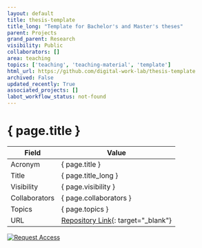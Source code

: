 ```yaml
---
layout: default
title: thesis-template
title_long: "Template for Bachelor's and Master's theses"
parent: Projects
grand_parent: Research
visibility: Public
collaborators: []
area: teaching
topics: ['teaching', 'teaching-material', 'template']
html_url: https://github.com/digital-work-lab/thesis-template
archived: False
updated_recently: True
associated_projects: []
labot_workflow_status: not-found
---
```


# { page.title }

Field               | Value
------------------- | ----------------------------------
Acronym             | { page.title }
Title               | { page.title_long }
Visibility          | { page.visibility }
Collaborators       | { page.collaborators }
Topics              | { page.topics }
URL                 | [Repository Link](https://github.com/digital-work-lab/thesis-template){: target="_blank"}

[![Request Access](https://img.shields.io/badge/Request-Access-blue?style=for-the-badge)](https://github.com/digital-work-lab/thesis-template/issues/new?assignees=geritwagner&labels=access+request&template=request-repo-access.md&title=%5BAccess+Request%5D+Request+for+access+to+repository)

